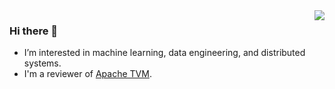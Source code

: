 <img align="right" src="https://github-readme-stats.vercel.app/api?username=cchung100m&show_icons=true&theme=buefy" />

### Hi there 👋

- I’m interested in machine learning, data engineering, and distributed systems.
- I'm a reviewer of [Apache TVM](https://github.com/apache/tvm).

<!--
**cchung100m/cchung100m** is a ✨ _special_ ✨ repository because its `README.md` (this file) appears on your GitHub profile.
